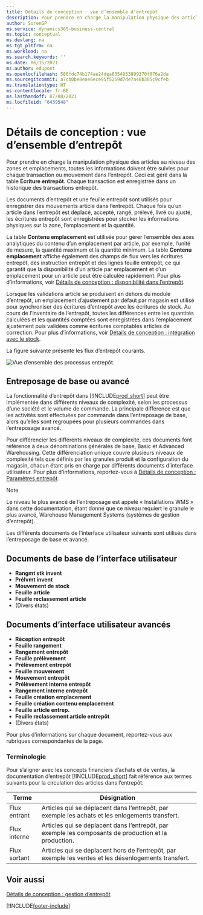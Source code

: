 ```yaml
---
title: Détails de conception : vue d’ensemble d’entrepôt
description: Pour prendre en charge la manipulation physique des articles au niveau des zones et emplacements, toutes les informations doivent être suivies pour chaque transaction ou mouvement dans l’entrepôt.
author: SorenGP
ms.service: dynamics365-business-central
ms.topic: conceptual
ms.devlang: na
ms.tgt_pltfrm: na
ms.workload: na
ms.search.keywords: ''
ms.date: 06/15/2021
ms.author: edupont
ms.openlocfilehash: 586fdc74b174ae24dea6354953899370f076a2da
ms.sourcegitcommit: a7cb0be8eae6ece95f5259d7de7a48b385c9cfeb
ms.translationtype: HT
ms.contentlocale: fr-BE
ms.lasthandoff: 07/08/2021
ms.locfileid: "6439548"
---
```

# <a name="design-details-warehouse-overview"></a>Détails de conception : vue d’ensemble d’entrepôt
Pour prendre en charge la manipulation physique des articles au niveau des zones et emplacements, toutes les informations doivent être suivies pour chaque transaction ou mouvement dans l’entrepôt. Ceci est géré dans la table **Écriture entrepôt**. Chaque transaction est enregistrée dans un historique des transactions entrepôt.  

Les documents d’entrepôt et une feuille entrepôt sont utilisés pour enregistrer des mouvements article dans l’entrepôt. Chaque fois qu’un article dans l’entrepôt est déplacé, accepté, rangé, prélevé, livré ou ajusté, les écritures entrepôt sont enregistrées pour stocker les informations physiques sur la zone, l’emplacement et la quantité.

La table **Contenu emplacement** est utilisée pour gérer l’ensemble des axes analytiques du contenu d’un emplacement par article, par exemple, l’unité de mesure, la quantité maximum et la quantité minimum. La table **Contenu emplacement** affiche également des champs de flux vers les écritures entrepôt, des instruction entrepôt et des lignes feuille entrepôt, ce qui garantit que la disponibilité d’un article par emplacement et d’un emplacement pour un article peut être calculée rapidement. Pour plus d’informations, voir [Détails de conception : disponibilité dans l’entrepôt](design-details-availability-in-the-warehouse.md).  

Lorsque les validations article se produisent en dehors du module d’entrepôt, un emplacement d’ajustement par défaut par magasin est utilisé pour synchroniser des écritures d’entrepôt avec les écritures de stock. Au cours de l’inventaire de l’entrepôt, toutes les différences entre les quantités calculées et les quantités comptées sont enregistrées dans l’emplacement ajustement puis validées comme écritures comptables articles de correction. Pour plus d’informations, voir [Détails de conception : intégration avec le stock](design-details-integration-with-inventory.md).  

La figure suivante présente les flux d’entrepôt courants.  

![Vue d’ensemble des processus entrepôt.](media/design_details_warehouse_management_overview.png "Vue d’ensemble des processus entrepôt")  

## <a name="basic-or-advanced-warehousing"></a>Entreposage de base ou avancé  
La fonctionnalité d’entrepôt dans [!INCLUDE[prod_short](includes/prod_short.md)] peut être implémentée dans différents niveaux de complexité, selon les processus d’une société et le volume de commande. La principale différence est que les activités sont effectuées par commande dans l’entreposage de base, alors qu’elles sont regroupées pour plusieurs commandes dans l’entreposage avancé.  

 Pour différencier les différents niveaux de complexité, ces documents font référence à deux dénominations générales de base, Basic et Advanced Warehousing. Cette différenciation unique couvre plusieurs niveaux de complexité tels que définis par les granules produit et la configuration du magasin, chacun étant pris en charge par différents documents d’interface utilisateur. Pour plus d’informations, reportez\-vous à [Détails de conception : Paramètres entrepôt](design-details-warehouse-setup.md).  

> [!NOTE]  
>  Le niveau le plus avancé de l’entreposage est appelé « Installations WMS » dans cette documentation, étant donné que ce niveau requiert le granule le plus avancé, Warehouse Management Systems (systèmes de gestion d’entrepôt).  

 Les différents documents de l’interface utilisateur suivants sont utilisés dans l’entreposage de base et avancé.  

## <a name="basic-ui-documents"></a>Documents de base de l’interface utilisateur  

-   **Rangmt stk invent**  
-   **Prélvmt invent**  
-   **Mouvement de stock**  
-   **Feuille article**  
-   **Feuille reclassement article**  
-   (Divers états)  

## <a name="advanced-ui-documents"></a>Documents d’interface utilisateur avancés  

-   **Réception entrepôt**  
-   **Feuille rangement**  
-   **Rangement entrepôt**  
-   **Feuille prélèvement**  
-   **Prélèvement entrepôt**  
-   **Feuille mouvement**  
-   **Mouvement entrepôt**  
-   **Prélèvement interne entrepôt**  
-   **Rangement interne entrepôt**  
-   **Feuille création emplacement**  
-   **Feuille création contenu emplacement**  
-   **Feuille article entrep.**  
-   **Feuille reclassement article entrepôt**  
-   (Divers états)  

Pour plus d’informations sur chaque document, reportez-vous aux rubriques correspondantes de la page.  

### <a name="terminology"></a>Terminologie  
Pour s’aligner avec les concepts financiers d’achats et de ventes, la documentation d’entrepôt [!INCLUDE[prod_short](includes/prod_short.md)] fait référence aux termes suivants pour la circulation des articles dans l’entrepôt.  

|Terme|Désignation|  
|----------|---------------------------------------|  
|Flux entrant|Articles qui se déplacent dans l’entrepôt, par exemple les achats et les enlogements transfert.|  
|Flux interne|Articles qui se déplacent dans l’entrepôt, par exemple les composants de production et la production.|  
|Flux sortant|Articles qui se déplacent hors de l’entrepôt, par exemple les ventes et les désenlogements transfert.|  

## <a name="see-also"></a>Voir aussi  
 [Détails de conception : gestion d’entrepôt](design-details-warehouse-management.md)


[!INCLUDE[footer-include](includes/footer-banner.md)]